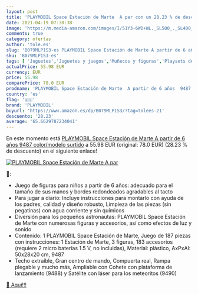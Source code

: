 ```yaml
---
layout: post
title: 'PLAYMOBIL Space Estación de Marte  A par con un 28.23 % de descuento'
date: 2021-04-19 07:30:38
image: 'https://m.media-amazon.com/images/I/51Y3-6WD+WL._SL500_._SL400_.jpg'
comments: true
category: ofertas
author: 'tole.es'
slug: 'B079MLP1S3-es PLAYMOBIL Space Estación de Marte A partir de 6 años 9487...'
sku: 'B079MLP1S3-es'
tags: [ 'Juguetes','Juguetes y juegos','Muñecos y figuras','Playsets de figuras de juguete para niños','playmobil', ]
actualPrice: 55.98 EUR
currency: EUR
price: 55.98
comparePrice: 78.0 EUR
prodname: 'PLAYMOBIL Space Estación de Marte  A partir de 6 años  9487    color/modelo surtido'
country: 'es'
flag: '🇪🇸'
brand: 'PLAYMOBIL'
buyurl: 'https://www.amazon.es/dp/B079MLP1S3/?tag=tolees-21'
descuento: '28.23'
average: '65.6629787234041'
---
```


En este momento está [PLAYMOBIL Space Estación de Marte  A partir de 6 años  9487    color/modelo surtido](https://www.amazon.es/dp/B079MLP1S3/?tag=tolees-21) a 55.98 EUR (original: 78.0 EUR) (28.23 %  de descuento) en el siguiente enlace!

[![PLAYMOBIL Space Estación de Marte  A par](https://m.media-amazon.com/images/I/51Y3-6WD+WL._SL500_._SL400_.jpg)](https://www.amazon.es/dp/B079MLP1S3/?tag=tolees-21)

🔎:

- Juego de figuras para niños a partir de 6 años: adecuado para el tamaño de sus manos y bordes redondeados agradables al tacto
- Para jugar a diario: Incluye instrucciones para montarlo con ayuda de los padres, calidad y diseño robusto, Limpieza de las piezas (sin pegatinas) con agua corriente y sin químicos
- Diversión para los pequeños astronautas: PLAYMOBIL Space Estación de Marte con numerosas figuras y accesorios, así como efectos de luz y sonido
- Contenido: 1 PLAYMOBIL Space Estación de Marte, Juego de 187 piezas con instrucciones: 1 Estación de Marte, 3 figuras, 183 accesorios (requiere 2 micro baterías 1.5 V, no incluidas), Material: plástico, AxPxAl: 50x28x20 cm, 9487
- Techo extraíble, Gran centro de mando, Compuerta real, Rampa plegable y mucho más, Ampliable con Cohete con plataforma de lanzamiento (9488) y Satélite con láser para los meteoritos (9490)

[🛒 Aquí!!!](https://www.amazon.es/dp/B079MLP1S3/?tag=tolees-21)
